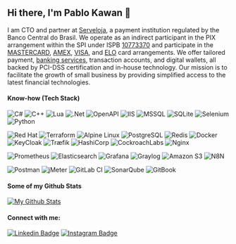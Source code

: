 ## Hi there, I'm Pablo Kawan 👋
I am CTO and partner at [Serveloja][serveloja], a payment institution regulated by the Banco Central do Brasil. We operate as an indirect participant in the PIX arrangement within the SPI under ISPB [10773370][ispb] and participate in the [MASTERCARD][mastercard], [AMEX][amex], [VISA][visa], and [ELO][elo] card arrangements. We offer tailored payment, [banking services][cip], transaction accounts, and digital wallets, all backed by PCI-DSS certification and in-house technology. Our mission is to facilitate the growth of small business by providing simplified access to the latest financial technologies.

#### Know-how (Tech Stack)
![C#](https://img.shields.io/badge/c%23-%23239120.svg?style=for-the-badge&logo=csharp&logoColor=white)
![C++](https://img.shields.io/badge/c++-%2300599C.svg?style=for-the-badge&logo=c%2B%2B&logoColor=white)
![Lua](https://img.shields.io/badge/lua-FFF.svg?style=for-the-badge&logo=lua&logoColor=00057d)
![.Net](https://img.shields.io/badge/.NET-5C2D91?style=for-the-badge&logo=.net&logoColor=white)
![OpenAPI](https://img.shields.io/badge/-Open%20API-%23Clojure?style=for-the-badge&logo=swagger&logoColor=white)
![IIS](https://img.shields.io/badge/IIS-%230079d5?style=for-the-badge&logo=windows&logoColor=white)
![MSSQL](https://img.shields.io/badge/MSSQL-CC2927?style=for-the-badge&logo=microsoft%20sql%20server&logoColor=white)
![SQLite](https://img.shields.io/badge/sqlite-%2307405e.svg?style=for-the-badge&logo=sqlite&logoColor=white)
![Selenium](https://img.shields.io/badge/-selenium-%43B02A?style=for-the-badge&logo=selenium&logoColor=white)
![Python](https://img.shields.io/badge/python-3670A0?style=for-the-badge&logo=python&logoColor=ffdd54)

![Red Hat](https://img.shields.io/badge/Red%20Hat-EE0000?style=for-the-badge&logo=redhat&logoColor=white)
![Terraform](https://img.shields.io/badge/terraform-%235835CC.svg?style=for-the-badge&logo=terraform&logoColor=white)
![Alpine Linux](https://img.shields.io/badge/Alpine_Linux-%230D597F.svg?style=for-the-badge&logo=alpine-linux&logoColor=white)
![PostgreSQL](https://img.shields.io/badge/PostgreSQL-4169E1?style=for-the-badge&logo=postgresql&logoColor=white)
![Redis](https://img.shields.io/badge/redis-%23DD0031.svg?style=for-the-badge&logo=redis&logoColor=white)
![Docker](https://img.shields.io/badge/docker-%230db7ed.svg?style=for-the-badge&logo=docker&logoColor=white)
![KeyCloak](https://img.shields.io/badge/KeyCloak-%2300aac7.svg?style=for-the-badge&logo=keycloak&logoColor=white)
![Træfik](https://img.shields.io/badge/Traefik-%2300aac7.svg?style=for-the-badge&logo=traefik&logoColor=white)
![HashiCorp](https://img.shields.io/badge/HashiCorp-%2300aac7.svg?style=for-the-badge&logo=hashicorp&logoColor=white)
![CockroachLabs](https://img.shields.io/badge/Cockroach-6933FF?style=for-the-badge&logo=Cockroach%20Labs&logoColor=white)
![Nginx](https://img.shields.io/badge/nginx-%23009639.svg?style=for-the-badge&logo=nginx&logoColor=white)

![Prometheus](https://img.shields.io/badge/Prometheus-E6522C?style=for-the-badge&logo=Prometheus&logoColor=white)
![Elasticsearch](https://img.shields.io/badge/elasticsearch-%230377CC.svg?style=for-the-badge&logo=elasticsearch&logoColor=white)
![Grafana](https://img.shields.io/badge/grafana-%23F46800.svg?style=for-the-badge&logo=grafana&logoColor=white)
![Graylog](https://img.shields.io/badge/Graylog-%230db7ed.svg?style=for-the-badge&logo=graylog&logoColor=white)
![Amazon S3](https://img.shields.io/badge/Amazon%20S3-FF9900?style=for-the-badge&logo=amazons3&logoColor=white)
![N8N](https://img.shields.io/badge/n8n-%23f45070.svg?style=for-the-badge&logo=n8n&logoColor=white)

![Postman](https://img.shields.io/badge/Postman-FF6C37?style=for-the-badge&logo=postman&logoColor=white)
![jMeter](https://img.shields.io/badge/jMeter-%23DD0031.svg?style=for-the-badge&logo=jMeter&logoColor=white)
![GitLab CI](https://img.shields.io/badge/gitlab%20ci-FF6C37.svg?style=for-the-badge&logo=gitlab&logoColor=white)
![SonarQube](https://img.shields.io/badge/SonarQube-black?style=for-the-badge&logo=sonarqube&logoColor=4E9BCD)
![GitBook](https://img.shields.io/badge/GitBook-%23000000.svg?style=for-the-badge&logo=gitbook&logoColor=white)

#### Some of my Github Stats

[![My Github Stats](https://github-readme-stats.vercel.app/api?username=pablokawan&count_private=true&show_icons=true&title_color=fff&icon_color=79ff97&text_color=9f9f9f&bg_color=151515)](https://github.com/pablokawan)

#### Connect with me:

[![Linkedin Badge](https://img.shields.io/badge/-LinkedIn-0072b1?style=flat&logo=Linkedin&logoColor=white)](https://www.linkedin.com/in/pablokawan/ "Connect on LinkedIn")
[![Instagram Badge](https://img.shields.io/badge/-Instagram-%23E4405F?style=flat&logo=Instagram&logoColor=white)](http://instagram.com/kawantrinity "Contact on Instagram")

[serveloja]: https://serveloja.com.br/pt_br/
[cip]: https://www2.nuclea.com.br/Monitoramento/Participantes%20Homologados.pdf
[ispb]: https://www.bcb.gov.br/content/estabilidadefinanceira/spi-pdf/participantes-spi-20250210.pdf
[amex]: https://www.americanexpress.com/content/dam/amex/pt-br/network/documents/Lista-Arranjo-Pagamento_0.pdf
[mastercard]: https://www.mastercard.com.br/content/dam/public/mastercardcom/lac/br/home/visao/quem-somos/participantes-arranjo-mastercard/declaracao-participantes-dos-arranjos-mastercard-producao-20-06-2024.pdf
[visa]: https://www.visa.com.br/dam/VCOM/regional/lac/brazil/media-kits/documents/20170529-lista-arranjo-de-pagamento.pdf
[elo]: https://www.elo.com.br/participantes-arranjo
